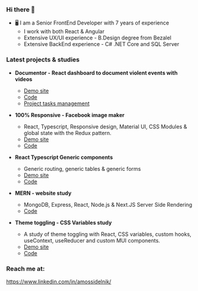 ### Hi there 👋

- 🖥️ I am a Senior FrontEnd Developer with 7 years of experience
  - I work with both React & Angular
  - Extensive UX/UI experience - B.Design degree from Bezalel
  - Extensive BackEnd experience - C# .NET Core and SQL Server
  
### Latest projects & studies
- **Documentor - React dashboard to document violent events with videos**
  - [Demo site](https://asidelnik.github.io/documentor/)
  - [Code](https://github.com/asidelnik/document-violence-dashboard)
  - [Project tasks management](https://github.com/users/asidelnik/projects/1)

- **100% Responsive - Facebook image maker**
  - React, Typescript, Responsive design, Material UI, CSS Modules & global state with the Redux pattern.
  - [Demo site](https://asidelnik.github.io/support-israel)
  - [Code](https://github.com/asidelnik/support-israel)

- **React Typescript Generic components**
  - Generic routing, generic tables & generic forms
  - [Demo site](https://asidelnik.github.io/react-typescript-generics/#/databases/items)
  - [Code](https://github.com/asidelnik/react-typescript-generics)

- **MERN - website study**
  - MongoDB, Express, React, Node.js & Next.JS Server Side Rendering
  - [Code](https://github.com/asidelnik/mern-ssr)

- **Theme toggling - CSS Variables study**
  - A study of theme toggling with React, CSS variables, custom hooks, useContext, useReducer and custom MUI components.
  - [Demo site](https://asidelnik.github.io/theme-toggling--css-variables/)
  - [Code](https://github.com/asidelnik/theme-toggling--css-variables)
   
### Reach me at:
https://www.linkedin.com/in/amossidelnik/
